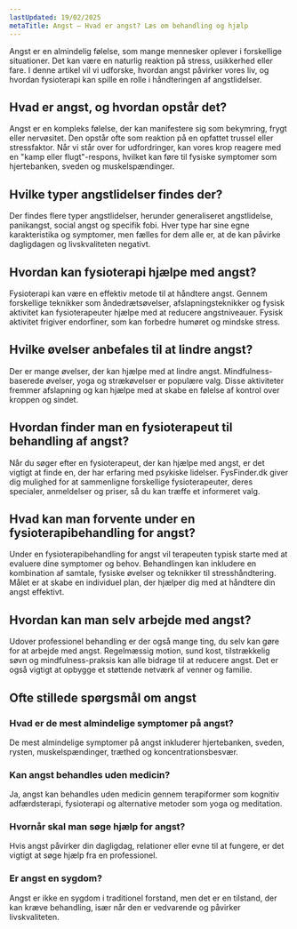```yaml
---
lastUpdated: 19/02/2025
metaTitle: Angst – Hvad er angst? Læs om behandling og hjælp
---
```


Angst er en almindelig følelse, som mange mennesker oplever i forskellige situationer. Det kan være en naturlig reaktion på stress, usikkerhed eller fare. I denne artikel vil vi udforske, hvordan angst påvirker vores liv, og hvordan fysioterapi kan spille en rolle i håndteringen af angstlidelser.

## Hvad er angst, og hvordan opstår det?

Angst er en kompleks følelse, der kan manifestere sig som bekymring, frygt eller nervøsitet. Den opstår ofte som reaktion på en opfattet trussel eller stressfaktor. Når vi står over for udfordringer, kan vores krop reagere med en "kamp eller flugt"-respons, hvilket kan føre til fysiske symptomer som hjertebanken, sveden og muskelspændinger.

## Hvilke typer angstlidelser findes der?

Der findes flere typer angstlidelser, herunder generaliseret angstlidelse, panikangst, social angst og specifik fobi. Hver type har sine egne karakteristika og symptomer, men fælles for dem alle er, at de kan påvirke dagligdagen og livskvaliteten negativt.

## Hvordan kan fysioterapi hjælpe med angst?

Fysioterapi kan være en effektiv metode til at håndtere angst. Gennem forskellige teknikker som åndedrætsøvelser, afslapningsteknikker og fysisk aktivitet kan fysioterapeuter hjælpe med at reducere angstniveauer. Fysisk aktivitet frigiver endorfiner, som kan forbedre humøret og mindske stress.

## Hvilke øvelser anbefales til at lindre angst?

Der er mange øvelser, der kan hjælpe med at lindre angst. Mindfulness-baserede øvelser, yoga og strækøvelser er populære valg. Disse aktiviteter fremmer afslapning og kan hjælpe med at skabe en følelse af kontrol over kroppen og sindet.

## Hvordan finder man en fysioterapeut til behandling af angst?

Når du søger efter en fysioterapeut, der kan hjælpe med angst, er det vigtigt at finde en, der har erfaring med psykiske lidelser. FysFinder.dk giver dig mulighed for at sammenligne forskellige fysioterapeuter, deres specialer, anmeldelser og priser, så du kan træffe et informeret valg.

## Hvad kan man forvente under en fysioterapibehandling for angst?

Under en fysioterapibehandling for angst vil terapeuten typisk starte med at evaluere dine symptomer og behov. Behandlingen kan inkludere en kombination af samtale, fysiske øvelser og teknikker til stresshåndtering. Målet er at skabe en individuel plan, der hjælper dig med at håndtere din angst effektivt.

## Hvordan kan man selv arbejde med angst?

Udover professionel behandling er der også mange ting, du selv kan gøre for at arbejde med angst. Regelmæssig motion, sund kost, tilstrækkelig søvn og mindfulness-praksis kan alle bidrage til at reducere angst. Det er også vigtigt at opbygge et støttende netværk af venner og familie.

## Ofte stillede spørgsmål om angst

### Hvad er de mest almindelige symptomer på angst?

De mest almindelige symptomer på angst inkluderer hjertebanken, sveden, rysten, muskelspændinger, træthed og koncentrationsbesvær.

### Kan angst behandles uden medicin?

Ja, angst kan behandles uden medicin gennem terapiformer som kognitiv adfærdsterapi, fysioterapi og alternative metoder som yoga og meditation.

### Hvornår skal man søge hjælp for angst?

Hvis angst påvirker din dagligdag, relationer eller evne til at fungere, er det vigtigt at søge hjælp fra en professionel.

### Er angst en sygdom?

Angst er ikke en sygdom i traditionel forstand, men det er en tilstand, der kan kræve behandling, især når den er vedvarende og påvirker livskvaliteten.
